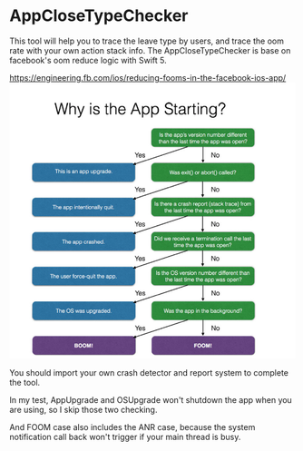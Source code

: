 # AppCloseTypeChecker

This tool will help you to trace the leave type by users, and trace the oom rate with your own action stack info.
The AppCloseTypeChecker is base on facebook's oom reduce logic with Swift 5.

https://engineering.fb.com/ios/reducing-fooms-in-the-facebook-ios-app/
![image](https://github.com/kyle5843/AppCloseTypeChecker/blob/master/167fdc7e846ed493.png)

You should import your own crash detector and report system to complete the tool.

In my test, AppUpgrade and OSUpgrade won't shutdown the app when you are using, so I skip those two checking.

And FOOM case also includes the ANR case, because the system notification call back won't trigger if your main thread is busy.

